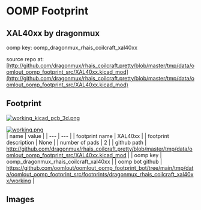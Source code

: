 # OOMP Footprint  
## XAL40xx  by dragonmux  
  
oomp key: oomp_dragonmux_rhais_coilcraft_xal40xx  
  
source repo at: [http://github.com/dragonmux/rhais_coilcraft.pretty/blob/master/tmp/data/oomlout_oomp_footprint_src/XAL40xx.kicad_mod](http://github.com/dragonmux/rhais_coilcraft.pretty/blob/master/tmp/data/oomlout_oomp_footprint_src/XAL40xx.kicad_mod)  
## Footprint  
  
[![working_kicad_pcb_3d.png](working_kicad_pcb_3d_600.png)](working_kicad_pcb_3d.png)  
  
[![working.png](working_600.png)](working.png)  
| name | value | 
| --- | --- | 
| footprint name | XAL40xx | 
| footprint description | None | 
| number of pads | 2 | 
| github path | http://github.com/dragonmux/rhais_coilcraft.pretty/blob/master/tmp/data/oomlout_oomp_footprint_src/XAL40xx.kicad_mod | 
| oomp key | oomp_dragonmux_rhais_coilcraft_xal40xx | 
| oomp bot github | https://github.com/oomlout/oomlout_oomp_footprint_bot/tree/main/tmp/data/oomlout_oomp_footprint_src/footprints/dragonmux_rhais_coilcraft_xal40xx/working | 
## Images  
